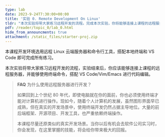 ```yaml
---
type: lab
date: 2023-9-24T7:30:00+00:00
title: '实验 0. Remote Development On Linux'
tldr: "本次实验将带大家练习远程开发的流程。完成本次实验，你将能够连接上课程的远程服务器，并使用终端命令搭配 VS Code/Vim/Emacs 进行远程开发。"
pdf: /reader/topic_0/lab_0.html
hide_from_announcments: true
attachment: /static_files/starter-proj.zip
---
```


本课程开发环境选用远程 Linux 云端服务器和命令行工具，搭配本地终端和 VS Code 即可完成所有练习。

本次实验将带大家练习远程开发的流程，实验结束后，你应该能够连接上课程的远程服务器，并能够使用终端命令，搭配 VS Code/Vim/Emacs 进行代码编辑。

> **FAQ** 为什么使用远程服务器进行开发？
>
> 如果回到上个世纪 80 年代，即使电脑就在你的面前，你也必须使用终端才能对计算机进行操作。现如今，随着个人计算机的发展，虽然图形界面早已成熟，但在真实的开发场景中，使用终端开发仍然占据主导地位。大量的前后端框架、开源项目、开发工具，也严重依赖终端操作。
>
> 本课程尽量还原类似的真实开发场景。当你以后有机会去软件公司实习时，你会发现，在这里掌握的技能，将会给你带来极大的回报。
